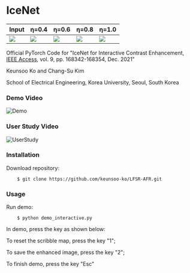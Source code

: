 # IceNet

Input | &eta;=0.4 | &eta;=0.6 | &eta;=0.8 | &eta;=1.0 
------------- | ------------- | ------------- | ------------- | ------------- 
<img src="https://github.com/keunsoo-ko/IceNet/blob/main/img/LightHouse.png"> | <img src="https://github.com/keunsoo-ko/IceNet/blob/main/results/eta_40.png"> | <img src="https://github.com/keunsoo-ko/IceNet/blob/main/results/eta_60.png"> | <img src="https://github.com/keunsoo-ko/IceNet/blob/main/results/eta_80.png"> | <img src="https://github.com/keunsoo-ko/IceNet/blob/main/results/eta_100.png"> | [Enhanced results]

Official PyTorch Code for "IceNet for Interactive Contrast Enhancement, [IEEE Access](https://ieeexplore.ieee.org/abstract/document/9661357), vol. 9, pp. 168342-168354, Dec. 2021"

Keunsoo Ko and Chang-Su Kim

School of Electrical Engineering, Korea University, Seoul, South Korea

### Demo Video
![Demo](https://github.com/keunsoo-ko/IceNet/blob/main/video/Access_Demo.gif)

### User Study Video
![UserStudy](https://github.com/keunsoo-ko/IceNet/blob/main/video/Access_UserStudy.gif)


### Installation
Download repository:
```
    $ git clone https://github.com/keunsoo-ko/LFSR-AFR.git
```


### Usage
Run demo:
```
    $ python demo_interactive.py
```
In demo, press the key as shown below:

To reset the scribble map, press the key "1";

To save the enhanced image, press the key "2";

To finish demo, press the key "Esc"
